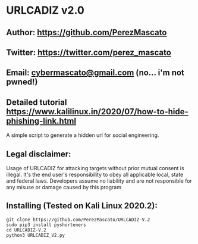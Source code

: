 # URLCADIZ v2.0
## Author: https://github.com/PerezMascato
## Twitter: https://twitter.com/perez_mascato
## Email: cybermascato@gmail.com (no... i'm not pwned!)
## Detailed tutorial https://www.kalilinux.in/2020/07/how-to-hide-phishing-link.html

A simple script to generate a hidden url for social engineering.


## Legal disclaimer:

Usage of URLCADIZ for attacking targets without prior mutual consent is illegal. It's the end user's responsibility to obey all applicable local, state and federal laws. Developers assume no liability and are not responsible for any misuse or damage caused by this program 
## Installing (Tested on Kali Linux 2020.2):

```
git clone https://github.com/PerezMascato/URLCADIZ-V.2
sudo pip3 install pyshorteners
cd URLCADIZ-V.2
python3 URLCADIZ_V2.py
```
